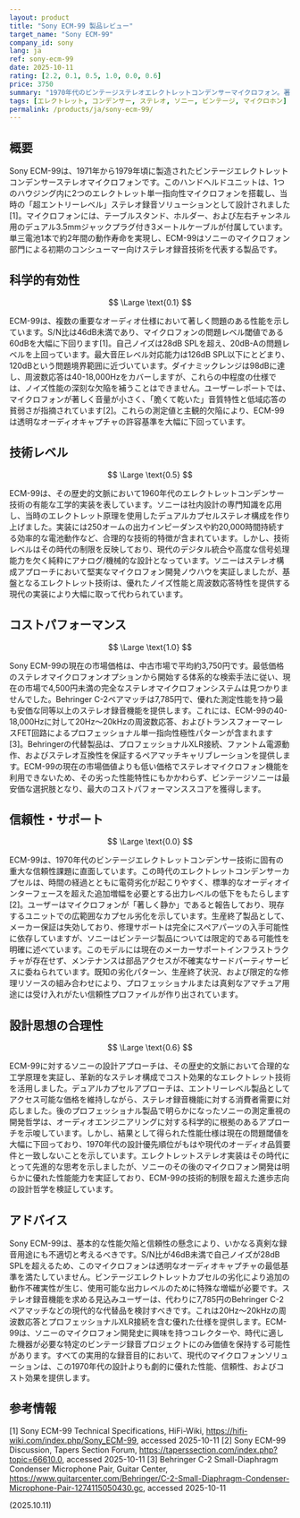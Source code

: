 ```yaml
---
layout: product
title: "Sony ECM-99 製品レビュー"
target_name: "Sony ECM-99"
company_id: sony
lang: ja
ref: sony-ecm-99
date: 2025-10-11
rating: [2.2, 0.1, 0.5, 1.0, 0.0, 0.6]
price: 3750
summary: "1970年代のビンテージステレオエレクトレットコンデンサーマイクロフォン。著しい性能制限と信頼性の懸念を抱える"
tags: [エレクトレット, コンデンサー, ステレオ, ソニー, ビンテージ, マイクロホン]
permalink: /products/ja/sony-ecm-99/
---
```

## 概要

Sony ECM-99は、1971年から1979年頃に製造されたビンテージエレクトレットコンデンサーステレオマイクロフォンです。このハンドヘルドユニットは、1つのハウジング内に2つのエレクトレット単一指向性マイクロフォンを搭載し、当時の「超エントリーレベル」ステレオ録音ソリューションとして設計されました[1]。マイクロフォンには、テーブルスタンド、ホルダー、および左右チャンネル用のデュアル3.5mmジャックプラグ付き3メートルケーブルが付属しています。単三電池1本で約2年間の動作寿命を実現し、ECM-99はソニーのマイクロフォン部門による初期のコンシューマー向けステレオ録音技術を代表する製品です。

## 科学的有効性

$$ \Large \text{0.1} $$

ECM-99は、複数の重要なオーディオ仕様において著しく問題のある性能を示しています。S/N比は46dB未満であり、マイクロフォンの問題レベル閾値である60dBを大幅に下回ります[1]。自己ノイズは28dB SPLを超え、20dB-Aの問題レベルを上回っています。最大音圧レベル対応能力は126dB SPL以下にとどまり、120dBという問題境界範囲に近づいています。ダイナミックレンジは98dBに達し、周波数応答は40-18,000Hzをカバーしますが、これらの中程度の仕様では、ノイズ性能の深刻な欠陥を補うことはできません。ユーザーレポートでは、マイクロフォンが著しく音量が小さく、「脆くて乾いた」音質特性と低域応答の貧弱さが指摘されています[2]。これらの測定値と主観的欠陥により、ECM-99は透明なオーディオキャプチャの許容基準を大幅に下回っています。

## 技術レベル

$$ \Large \text{0.5} $$

ECM-99は、その歴史的文脈において1960年代のエレクトレットコンデンサー技術の有能な工学的実装を表しています。ソニーは社内設計の専門知識を応用し、当時のエレクトレット原理を使用したデュアルカプセルステレオ構成を作り上げました。実装には250オームの出力インピーダンスや約20,000時間持続する効率的な電池動作など、合理的な技術的特徴が含まれています。しかし、技術レベルはその時代の制限を反映しており、現代のデジタル統合や高度な信号処理能力を欠く純粋にアナログ/機械的な設計となっています。ソニーはステレオ構成アプローチにおいて堅実なマイクロフォン開発ノウハウを実証しましたが、基盤となるエレクトレット技術は、優れたノイズ性能と周波数応答特性を提供する現代の実装により大幅に取って代わられています。

## コストパフォーマンス

$$ \Large \text{1.0} $$

Sony ECM-99の現在の市場価格は、中古市場で平均約3,750円です。最低価格のステレオマイクロフォンオプションから開始する体系的な検索手法に従い、現在の市場で4,500円未満の完全なステレオマイクロフォンシステムは見つかりませんでした。Behringer C-2ペアマッチは7,785円で、優れた測定性能を持つ最も安価な同等以上のステレオ録音機能を提供します。これには、ECM-99の40-18,000Hzに対して20Hz～20kHzの周波数応答、およびトランスフォーマーレスFET回路によるプロフェッショナル単一指向性極性パターンが含まれます[3]。Behringerの代替製品は、プロフェッショナルXLR接続、ファントム電源動作、およびステレオ互換性を保証するペアマッチキャリブレーションを提供します。ECM-99の現在の市場価値よりも低い価格でステレオマイクロフォン機能を利用できないため、その劣った性能特性にもかかわらず、ビンテージソニーは最安価な選択肢となり、最大のコストパフォーマンススコアを獲得します。

## 信頼性・サポート

$$ \Large \text{0.0} $$

ECM-99は、1970年代のビンテージエレクトレットコンデンサー技術に固有の重大な信頼性課題に直面しています。この時代のエレクトレットコンデンサーカプセルは、時間の経過とともに電荷劣化が起こりやすく、標準的なオーディオインターフェースを超えた追加増幅を必要とする出力レベルの低下をもたらします[2]。ユーザーはマイクロフォンが「著しく静か」であると報告しており、現存するユニットでの広範囲なカプセル劣化を示しています。生産終了製品として、メーカー保証は失効しており、修理サポートは完全にスペアパーツの入手可能性に依存していますが、ソニーはビンテージ製品については限定的である可能性を明確に述べています。このモデルには現在のメーカーサポートインフラストラクチャが存在せず、メンテナンスは部品アクセスが不確実なサードパーティサービスに委ねられています。既知の劣化パターン、生産終了状況、および限定的な修理リソースの組み合わせにより、プロフェッショナルまたは真剣なアマチュア用途には受け入れがたい信頼性プロファイルが作り出されています。

## 設計思想の合理性

$$ \Large \text{0.6} $$

ECM-99に対するソニーの設計アプローチは、その歴史的文脈において合理的な工学原理を実証し、革新的なステレオ構成でコスト効果的なエレクトレット技術を活用しました。デュアルカプセルアプローチは、エントリーレベル製品としてアクセス可能な価格を維持しながら、ステレオ録音機能に対する消費者需要に対応しました。後のプロフェッショナル製品で明らかになったソニーの測定重視の開発哲学は、オーディオエンジニアリングに対する科学的に根拠のあるアプローチを示唆しています。しかし、結果として得られた性能仕様は現在の問題閾値を大幅に下回っており、1970年代の設計優先順位がもはや現代のオーディオ品質要件と一致しないことを示しています。エレクトレットステレオ実装はその時代にとって先進的な思考を示しましたが、ソニーのその後のマイクロフォン開発は明らかに優れた性能能力を実証しており、ECM-99の技術的制限を超えた進歩志向の設計哲学を検証しています。

## アドバイス

Sony ECM-99は、基本的な性能欠陥と信頼性の懸念により、いかなる真剣な録音用途にも不適切と考えるべきです。S/N比が46dB未満で自己ノイズが28dB SPLを超えるため、このマイクロフォンは透明なオーディオキャプチャの最低基準を満たしていません。ビンテージエレクトレットカプセルの劣化により追加の動作不確実性が生じ、使用可能な出力レベルのために特殊な増幅が必要です。ステレオ録音機能を求める見込みユーザーは、代わりに7,785円のBehringer C-2ペアマッチなどの現代的な代替品を検討すべきです。これは20Hz～20kHzの周波数応答とプロフェッショナルXLR接続を含む優れた仕様を提供します。ECM-99は、ソニーのマイクロフォン開発史に興味を持つコレクターや、時代に適した機器が必要な特定のビンテージ録音プロジェクトにのみ価値を保持する可能性があります。すべての実用的な録音目的において、現代のマイクロフォンソリューションは、この1970年代の設計よりも劇的に優れた性能、信頼性、およびコスト効果を提供します。

## 参考情報

[1] Sony ECM-99 Technical Specifications, HiFi-Wiki, https://hifi-wiki.com/index.php/Sony_ECM-99, accessed 2025-10-11
[2] Sony ECM-99 Discussion, Tapers Section Forum, https://taperssection.com/index.php?topic=66610.0, accessed 2025-10-11
[3] Behringer C-2 Small-Diaphragm Condenser Microphone Pair, Guitar Center, https://www.guitarcenter.com/Behringer/C-2-Small-Diaphragm-Condenser-Microphone-Pair-1274115050430.gc, accessed 2025-10-11

(2025.10.11)
